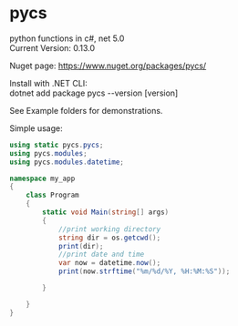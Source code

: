 # pycs
python functions in c#, net 5.0  
Current Version: 0.13.0

Nuget page:
https://www.nuget.org/packages/pycs/

Install with .NET CLI:   
dotnet add package pycs --version [version]
  
See Example folders for demonstrations.  

Simple usage:

```csharp
using static pycs.pycs;
using pycs.modules;
using pycs.modules.datetime;

namespace my_app
{
    class Program
    {
        static void Main(string[] args)
        {
            //print working directory
            string dir = os.getcwd();
            print(dir);
            //print date and time
            var now = datetime.now();
            print(now.strftime("%m/%d/%Y, %H:%M:%S"));

        }

    }
}
```
